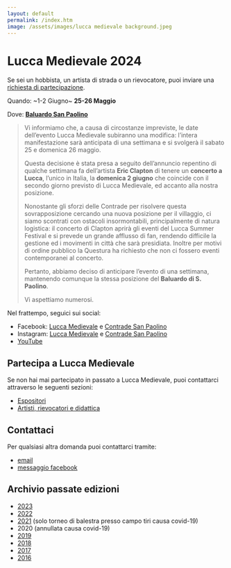 ```yaml
---
layout: default
permalink: /index.htm
image: /assets/images/lucca medievale background.jpeg
---
```

# Lucca Medievale 2024

Se sei un hobbista, un artista di strada o un rievocatore, puoi inviare una
[richiesta di partecipazione](#partecipa-a-lucca-medievale).

Quando: ~1-2 Giugno~ **25-26 Maggio**

Dove: [**Baluardo San Paolino**](https://goo.gl/maps/6ytTUxrdXRfRdcxa9)

> Vi informiamo che, a causa di circostanze impreviste, le date dell’evento
> Lucca Medievale subiranno una modifica: l’intera manifestazione sarà
> anticipata di una settimana e si svolgerà il sabato 25 e domenica 26 maggio.
>
> Questa decisione è stata presa a seguito dell’annuncio repentino di qualche
> settimana fa dell’artista **Eric Clapton** di tenere un **concerto a Lucca**,
> l’unico in Italia, la **domenica 2 giugno** che coincide con il secondo giorno
> previsto di Lucca Medievale, ed accanto alla nostra posizione.
>
> Nonostante gli sforzi delle Contrade per risolvere questa sovrapposizione
> cercando una nuova posizione per il villaggio, ci siamo scontrati con ostacoli
> insormontabili, principalmente di natura logistica: il concerto di Clapton
> aprirà gli eventi del Lucca Summer Festival e si prevede un grande afflusso di
> fan, rendendo difficile la gestione ed i movimenti in città che sarà
> presidiata. Inoltre per motivi di ordine pubblico la Questura ha richiesto che
> non ci fossero eventi contemporanei al concerto.
>
> Pertanto, abbiamo deciso di anticipare l’evento di una settimana, mantenendo
> comunque la stessa posizione del **Baluardo di S. Paolino**.
>
> Vi aspettiamo numerosi.

Nel frattempo, seguici sui social:

* Facebook: [Lucca Medievale](https://www.facebook.com/luccamedievale/) e [Contrade San Paolino](https://www.facebook.com/consanpaolino)
* Instagram: [Lucca Medievale](https://www.instagram.com/luccamedievale/) e [Contrade San Paolino](https://www.instagram.com/consanpaolino/)
* [YouTube](https://www.youtube.com/playlist?list=PLGmFjg-_N7COfovMy0z5-9uYcLXp1Tec-)

## Partecipa a Lucca Medievale

Se non hai mai partecipato in passato a Lucca Medievale, puoi contattarci
attraverso le seguenti sezioni:

* [Espositori](villaggio-medievale.md)
* [Artisti, rievocatori e didattica](partecipa.md)

## Contattaci

Per qualsiasi altra domanda puoi contattarci tramite:

* [email](mailto:luccamedievale@consanpaolino.org)
* [messaggio facebook](https://www.facebook.com/luccamedievale/)

## Archivio passate edizioni

* [2023](2023.md)
* [2022](2022.md)
* [2021](2021.md) (solo torneo di balestra presso campo tiri causa covid-19)
* 2020 (annullata causa covid-19)
* [2019](2019.md)
* [2018](2018.md)
* [2017](2017.md)
* [2016](2016.md)
